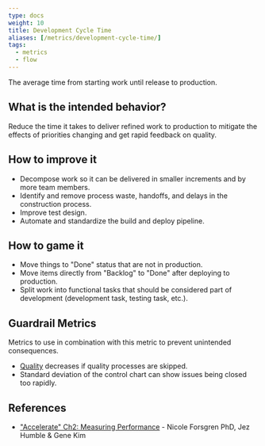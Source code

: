 ```yaml
---
type: docs
weight: 10
title: Development Cycle Time
aliases: [/metrics/development-cycle-time/]
tags:
  - metrics
  - flow
---
```


The average time from starting work until release to production.

## What is the intended behavior?

Reduce the time it takes to deliver refined work to production to mitigate the effects of priorities changing and get
rapid feedback on quality.

## How to improve it

- Decompose work so it can be delivered in smaller increments and by more team members.
- Identify and remove process waste, handoffs, and delays in the construction process.
- Improve test design.
- Automate and standardize the build and deploy pipeline.

## How to game it

- Move things to "Done" status that are not in production.
- Move items directly from "Backlog" to "Done" after deploying to production.
- Split work into functional tasks that should be considered part of development (development task, testing task,
  etc.).

## Guardrail Metrics

Metrics to use in combination with this metric to prevent unintended consequences.

- [Quality](/metrics/defect-rate) decreases if quality processes are skipped.
- Standard deviation of the control chart can show issues being closed too rapidly.

## References

- ["Accelerate" Ch2: Measuring
  Performance](https://learning.oreilly.com/library/view/accelerate/9781457191435/13-ch2.xhtml) - Nicole Forsgren PhD, Jez Humble & Gene Kim
